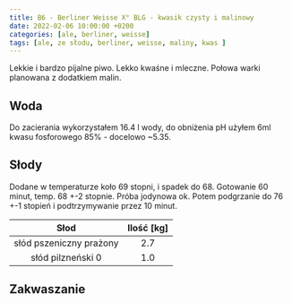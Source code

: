 ```yaml
---
title: B6 - Berliner Weisse X° BLG - kwasik czysty i malinowy
date: 2022-02-06 10:00:00 +0200
categories: [ale, berliner, weisse]
tags: [ale, ze słodu, berliner, weisse, maliny, kwas ]
---
```


Lekkie i bardzo pijalne piwo. Lekko kwaśne i mleczne. Połowa warki planowana z dodatkiem malin.

## Woda

Do zacierania wykorzystałem 16.4 l wody, do obniżenia pH użyłem 6ml kwasu fosforowego 85% - docelowo ~5.35.

## Słody

Dodane w temperaturze koło 69 stopni, i spadek do 68. Gotowanie 60 minut, temp. 68 +-2 stopnie. Próba jodynowa ok. Potem podgrzanie do 76 +-1 stopień i podtrzymywanie przez 10 minut.


|  Słod  	| Ilość [kg] 	|
|:--------:	|:---------: |
|  słód pszeniczny prażony	|     2.7    	| 
|  słód pilzneński 0  	|     1.0    	| 

## Zakwaszanie

<!-- ## Chmielenie

|  Chmiel  	| Ilość [g] 	| Czas do końca [min] 	|
|:--------:	|:---------:	|:-------------------:	|
|  EL DORADO  	|     40    	|          30         	| -->


<!-- ## Drożdże

Drożdże US-05 rehydratowane, dodane do 120ml wody 24°C.


## Fermentacja

* 0 dni
  - 1.069 OG
  - temp ok. 19.5 stopni
* 18 dni
  * chmiel na zimo:
    * 100 g CITRA
    * 60 g EL DORADO
* 22 dni
  * 1.017 FG

## Refermentacja

* 94g cukru w 500 ml

## Podsumowanie

| Warka                          	| B4              	|
|--------------------------------	|-------------------	|
| Data butelkowania              	| 22.01.2022    	|
| Ekstrakt początkowy            	| 16.8° BLG (1.017) 	|
| VOL                            	| 6.83%             	|
| HOP RATE                       	| 9.0 g/L           	|
| Szacowana kaloryczność (500ml) 	| 322 kcal          	| -->


<!-- ## Degustacja

![piwko](/assets/posts/09-2021/efekt.webp){: width="400"}

| Cecha            	| Opis 	|
|------------------	|------	|
| Aromat           	| drożdże, wędzonka	|
| Wygląd           	| słomkowe, brak piany	|
| Smak             	| wodniste, posmak wędzonki	|
| Goryczka         	| brak	|
| Uczucie w ustach 	| jest ok	|
| Ogólne wrażenie  	| 1.5/5	|
| Uwagi             | filtrowanie się udało, zacieranie nie, z czasem się ułożyło | -->